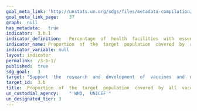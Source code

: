 ```yaml
---	
goal_meta_link:	'http://unstats.un.org/sdgs/files/metadata-compilation/Metadata-Goal-3.pdf'
goal_meta_link_page:	37
graph:	null
has_metadata:	true
indicator:	3.b.1
indicator_definition:	Percentage  of  health  facilities  with  essential  medicines  and  life_saving  commodities
indicator_name:	Proportion  of  the  target  population  covered  by  all  vaccines  included  in  their  national  programme
indicator_variable:	null
layout:	indicator
permalink:	/3-b-1/
published:	true  
sdg_goal:	3
target:	"Support  the  research  and  development  of  vaccines  and  medicines  for  the  communicable  and  non-communicable  diseases  that  primarily  affect  developing  countries,  provide  access  to  affordable  essential  medicines  and  vaccines,  in  accordance  with  the  Doha  Declaration  on  the  TRIPS  Agreement  and  Public  Health,  which  affirms  the  right  of  developing  countries  to  use  to  the  full  the  provisions  in  the  Agreement  on  TradeRelated  Aspects  of  Intellectual  Property  Rights  regarding  flexibilities  to  protect  public  health,  and,  in  particular,  provide  access  to  medicines  for  all."
target_id:	3.b
title:	Proportion  of  the  target  population  covered  by  all  vaccines  included  in  their  national  programme
un_custodial_agency:	"'WHO,  UNICEF'"
un_designated_tier:	3
---	
```

